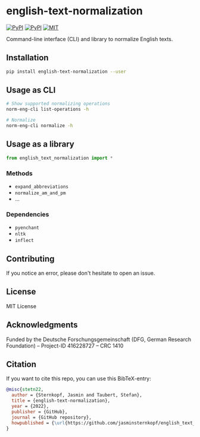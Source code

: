 # english-text-normalization

[![PyPI](https://img.shields.io/pypi/v/english-text-normalization.svg)](https://pypi.python.org/pypi/english-text-normalization)
[![PyPI](https://img.shields.io/pypi/pyversions/english-text-normalization.svg)](https://pypi.python.org/pypi/english-text-normalization)
[![MIT](https://img.shields.io/github/license/jasminsternkopf/english_text_normalization.svg)](https://github.com/jasminsternkopf/english_text_normalization/blob/main/LICENSE)

Command-line interface (CLI) and library to normalize English texts.

## Installation

```sh
pip install english-text-normalization --user
```

## Usage as CLI

```sh
# Show supported normalizing operations
norm-eng-cli list-operations -h

# Normalize
norm-eng-cli normalize -h
```

## Usage as a library

```py
from english_text_normalization import *
```

### Methods

- `expand_abbreviations`
- `normalize_am_and_pm`
- ...

### Dependencies

- `pyenchant`
- `nltk`
- `inflect`

## Contributing

If you notice an error, please don't hesitate to open an issue.

## License

MIT License

## Acknowledgments

Funded by the Deutsche Forschungsgemeinschaft (DFG, German Research Foundation) – Project-ID 416228727 – CRC 1410

## Citation

If you want to cite this repo, you can use this BibTeX-entry:

```bibtex
@misc{stetn22,
  author = {Sternkopf, Jasmin and Taubert, Stefan},
  title = {english-text-normalization},
  year = {2022},
  publisher = {GitHub},
  journal = {GitHub repository},
  howpublished = {\url{https://github.com/jasminsternkopf/english_text_normalization}}
}
```
